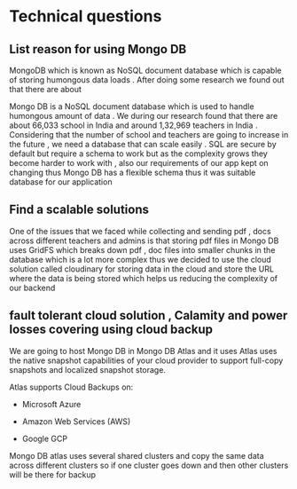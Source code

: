 # Technical questions

## List reason for using Mongo DB

MongoDB which is known as NoSQL document database which is capable of storing humongous data loads . After doing some research we found out that there are about

Mongo DB is a NoSQL document database which is used to handle humongous amount of data . We during our research found that there are about 66,033 school in India and around 1,32,969 teachers in India . Considering that the number of school and teachers are going to increase in the future , we need a database that can scale easily . SQL are secure by default but require a schema to work but as the complexity grows they become harder to work with , also our requirements of our app kept on changing thus Mongo DB has a flexible schema thus it was suitable database for our application

## Find a scalable solutions

One of the issues that we faced while collecting and sending pdf , docs across different teachers and admins is that storing pdf files in Mongo DB uses GridFS which breaks down pdf , doc files into smaller chunks in the database which is a lot more complex thus we decided to use the cloud solution called cloudinary for storing data in the cloud and store the URL where the data is being stored which helps us reducing the complexity of our backend

## fault tolerant cloud solution , Calamity and power losses covering using cloud backup

We are going to host Mongo DB in Mongo DB Atlas and it uses Atlas uses the native snapshot capabilities of your cloud provider to support full-copy snapshots and localized snapshot storage.

Atlas supports Cloud Backups on:

- Microsoft Azure

- Amazon Web Services (AWS)

- Google GCP

Mongo DB atlas uses several shared clusters and copy the same data across different clusters so if one cluster goes down and then other clusters will be there for backup
